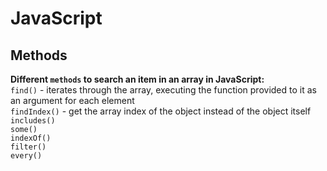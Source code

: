 # JavaScript

## Methods

**Different `methods` to search an item in an array in JavaScript:**  
`find()` - iterates through the array, executing the function provided to it as an argument for each element  
`findIndex()` - get the array index of the object instead of the object itself  
`includes()`  
`some()`  
`indexOf()`  
`filter()`  
`every()`